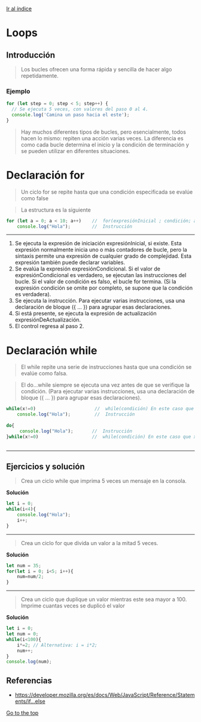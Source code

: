 [Ir al índice](indice.md)

# Loops

## Introducción

> Los bucles ofrecen una forma rápida y sencilla de hacer algo repetidamente.
>

### Ejemplo

```javascript
for (let step = 0; step < 5; step++) {
  // Se ejecuta 5 veces, con valores del paso 0 al 4.
  console.log('Camina un paso hacia el este');
}
```

> Hay muchos diferentes tipos de bucles, pero esencialmente, todos hacen lo mismo: repiten una acción varias veces.
> La diferencia es como cada bucle determina el inicio y la condición de terminación y se pueden utilizar en diferentes situaciones.

# Declaración for

> Un ciclo for se repite hasta que una condición especificada se evalúe como false

> La estructura es la siguiente

```javascript
for (let a = 0; a < 10; a++)    //  for(expresiónInicial ; condición; actualizarVariable )
    console.log("Hola");        //  Instrucción       
```
---
1. Se ejecuta la expresión de iniciación expresiónInicial, si existe. Esta expresión normalmente inicia uno o más contadores de bucle, pero la sintaxis permite una expresión de cualquier grado de complejidad. Esta expresión también puede declarar variables.
2. Se evalúa la expresión expresiónCondicional. Si el valor de expresiónCondicional es verdadero, se ejecutan las instrucciones del bucle. Si el valor de condición es falso, el bucle for termina. (Si la expresión condición se omite por completo, se supone que la condición es verdadera).
3. Se ejecuta la instrucción. Para ejecutar varias instrucciones, usa una declaración de bloque ({ ... }) para agrupar esas declaraciones.
4. Si está presente, se ejecuta la expresión de actualización expresiónDeActualización.
5. El control regresa al paso 2.
 

# Declaración while

> El while repite una serie de instrucciones hasta que una condición se evalúe como falsa.

> El do...while siempre se ejecuta una vez antes de que se verifique la condición. (Para ejecutar varias instrucciones, usa una declaración de bloque ({ ... }) para agrupar esas declaraciones).

```javascript
while(x!=0)                      //  while(condición) En este caso que x sea diferente de 0
    console.log("Hola");         //  Instrucción     
    
do{
     console.log("Hola");       //  Instrucción   
}while(x!=0)                    //  while(condición) En este caso que x sea diferente de 0
     
```
---

## Ejercicios y solución

> Crea un ciclo while que imprima 5 veces un mensaje en la consola.

**Solución**

```javascript
let i = 0;
while(i<4){
    console.log("Hola");
    i++;
}

```

---

> Crea un ciclo for que divida un valor a la mitad 5 veces.

**Solución**

```javascript
let num = 35;
for(let i = 0; i<5; i++){
    num=num/2;
}
```
---
> Crea un ciclo que duplique un valor mientras este sea mayor a 100. Imprime cuantas veces se duplicó el valor

**Solución**

```javascript
let i = 0;
let num = 0;
while(i<100){
    i*=2; // Alternativa: i = i*2;
    num++;
}
console.log(num);

```

## Referencias

- https://developer.mozilla.org/es/docs/Web/JavaScript/Reference/Statements/if...else

[Go to the top](#Loops)